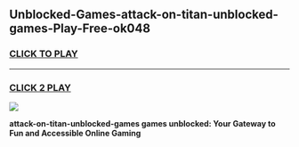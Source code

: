 
## Unblocked-Games-attack-on-titan-unblocked-games-Play-Free-ok048
<h3>
<a href="https://premium76.site?title=attack-on-titan-unblocked-games&ref=21A">CLICK TO PLAY</a></h3>
<hr>

<h3>
<a href="https://premium76.site?title=attack-on-titan-unblocked-games&ref=21A">CLICK 2 PLAY</a>
  
</h3>

<a href="https://premium76.site?title=attack-on-titan-unblocked-games&ref=21A"><img src="https://clearcache.store/games.png"></a>


**attack-on-titan-unblocked-games games unblocked: Your Gateway to Fun and Accessible Online Gaming**
